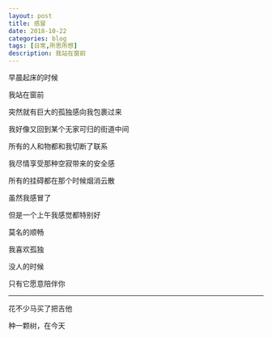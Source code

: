 ```yaml
---
layout: post
title: 感冒
date: 2018-10-22
categories: blog
tags: [日常,所思所想]
description: 我站在窗前
---
```


早晨起床的时候

我站在窗前

突然就有巨大的孤独感向我包裹过来

我好像又回到某个无家可归的街道中间

所有的人和物都和我切断了联系

我尽情享受那种空寂带来的安全感

所有的挂碍都在那个时候烟消云散

虽然我感冒了

但是一个上午我感觉都特别好

莫名的顺畅

我喜欢孤独

没人的时候

只有它愿意陪伴你

------

花不少马买了把吉他

种一颗树，在今天



